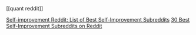 [[quant reddit]]

[Self-improvement Reddit: List of Best Self-Improvement Subreddits](https://mensgroup.com/self-improvement-reddit/)
[30 Best Self-Improvement Subreddits on Reddit](https://www.online-tech-tips.com/cool-websites/30-best-self-improvement-subreddits-on-reddit/)